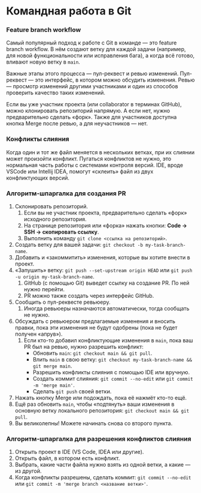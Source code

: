 # Командная работа в Git

### Feature branch workflow

Самый популярный подход к работе с Git в команде — это feature branch workflow. В нём создают ветку для каждой задачи (например, для новой функциональности или исправления бага), а когда всё готово, вливают новую ветку в `main`.

Важные этапы этого процесса — пул-реквест и ревью изменений. Пул-реквест — это интерфейс, в котором можно обсудить изменения. Ревью — просмотр изменений другими участниками и один из способов проверить качество таких изменений.

Если вы уже участник проекта (или collaborator в терминах GitHub), можно клонировать репозиторий напрямую. А если нет, нужно предварительно сделать «форк». Также для участников доступна кнопка Merge после ревью, а для неучастников — нет.

### Конфликты слияния

Когда один и тот же файл меняется в нескольких ветках, при их слиянии может произойти конфликт. Пугаться конфликтов не нужно, это нормальная часть работы с системами контроля версий. IDE, вроде VSCode или Intellij IDEA, помогут «склеить» файл из двух конфликтующих версий.

### Алгоритм-шпаргалка для создания PR

1. Склонировать репозиторий.
   1. Если вы не участник проекта, предварительно сделать «форк» исходного репозитория. 
   2.  На странице репозитория или «форка» нажать кнопки: **Code → SSH → скопировать ссылку**. 
   3. Выполнить команду `git clone <ссылка на репозиторий>`.
2. Создать ветку для вашей задачи: `git checkout -b my-task-branch-name`.
3. Добавить и «закоммитить» изменения, которые вы хотите внести в проект.
4. «Запушить» ветку: `git push --set-upstream origin HEAD` или `git push -u origin my-task-branch-name`. 
   1. GitHub (с помощью Git) выведет ссылку на создание PR. По ней нужно перейти.
   2. PR можно также создать через интерфейс GitHub.
5. Сообщить о пул-реквесте ревьюеру.
    1. Иногда ревьюеры назначаются автоматически, тогда сообщать не нужно.
6. Обсуждать с ревьюером предлагаемые изменения и вносить правки, пока эти изменения не будут одобрены (пока не будет получен «апрув»).  
    1. Если кто-то добавил конфликтующие изменения в `main`, пока ваш PR был на ревью, нужно разрешить конфликт:  
       - Обновить `main`: `git checkout main && git pull`.
       - Влить `main` в свою ветку: `git checkout my-task-branch-name && git merge main`.
       - Разрешить конфликты слияния с помощью IDE или вручную.
       - Создать коммит слияния: `git commit --no-edit` или `git commit -m 'merge main'`.
       - Сделать `git push` своей ветки.
7. Нажать кнопку Merge или подождать, пока её нажмёт кто-то ещё.
8. Ещё раз обновить `main`, чтобы «подтянуть» ваши изменения в основную ветку локального репозитория: `git checkout main && git pull`. 
9. Вы великолепны! Можете начинать снова со второго пункта.

### Алгоритм-шпаргалка для разрешения конфликтов слияния

1. Открыть проект в IDE (VS Code, IDEA или другие). 
2. Открыть файл, в котором есть конфликт. 
3. Выбрать, какие части файла нужно взять из одной ветки, а какие — из другой. 
4. Когда конфликты разрешены, сделать коммит: `git commit --no-edit` или `git commit -m 'merge branch <название ветки>'`.
